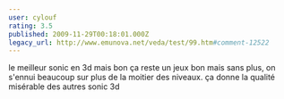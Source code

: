 ```yaml
---
user: cylouf
rating: 3.5
published: 2009-11-29T00:18:01.000Z
legacy_url: http://www.emunova.net/veda/test/99.htm#comment-12522
---
```

le meilleur sonic en 3d mais bon ça reste un jeux bon mais sans plus, on s'ennui beaucoup sur plus de la moitier des niveaux. ça donne la qualité misérable des autres sonic 3d